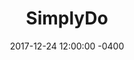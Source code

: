 ---
layout: post
title: "SimplyDo"
description: "An Android todo app."
preview: "I have always found existing todo apps lacking in some way or another, so I decided to make my own app built with Java and Android Studio, that caters specifically to my workflow and style."
project-link: "https://play.google.com/store/apps/details?id=com.manutastic.android.simplydo"
secondary-button: "View on Github"
secondary-button-link: "https://github.com/manutastic/simplydo"
date:   2017-12-24 12:00:00 -0400
categories: project featured
image: simplydo.jpg
---